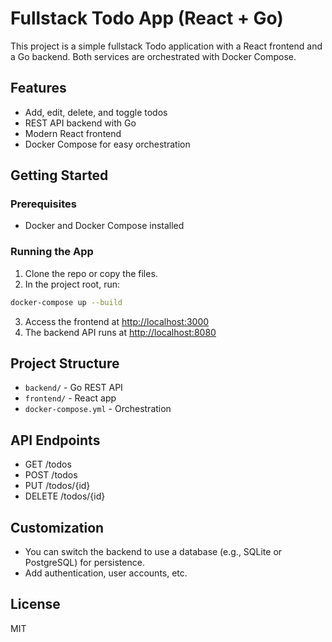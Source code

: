 # Fullstack Todo App (React + Go)

This project is a simple fullstack Todo application with a React frontend and a Go backend. Both services are orchestrated with Docker Compose.

## Features
- Add, edit, delete, and toggle todos
- REST API backend with Go
- Modern React frontend
- Docker Compose for easy orchestration

## Getting Started

### Prerequisites
- Docker and Docker Compose installed

### Running the App

1. Clone the repo or copy the files.
2. In the project root, run:

```sh
docker-compose up --build
```

3. Access the frontend at [http://localhost:3000](http://localhost:3000)
4. The backend API runs at [http://localhost:8080](http://localhost:8080)

## Project Structure

- `backend/` - Go REST API
- `frontend/` - React app
- `docker-compose.yml` - Orchestration

## API Endpoints
- GET /todos
- POST /todos
- PUT /todos/{id}
- DELETE /todos/{id}

## Customization
- You can switch the backend to use a database (e.g., SQLite or PostgreSQL) for persistence.
- Add authentication, user accounts, etc.

## License
MIT
